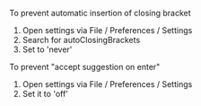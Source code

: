To prevent automatic insertion of closing bracket
1. Open settings via File / Preferences / Settings
2. Search for autoClosingBrackets
3. Set to 'never'

To prevent "accept suggestion on enter"
1. Open settings via File / Preferences / Settings
2. Set it to 'off'

